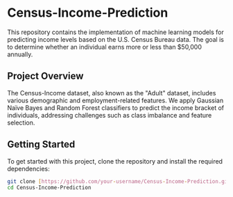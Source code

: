 # Census-Income-Prediction

This repository contains the implementation of machine learning models for predicting income levels based on the U.S. Census Bureau data. The goal is to determine whether an individual earns more or less than $50,000 annually.

## Project Overview

The Census-Income dataset, also known as the "Adult" dataset, includes various demographic and employment-related features. We apply Gaussian Naïve Bayes and Random Forest classifiers to predict the income bracket of individuals, addressing challenges such as class imbalance and feature selection.

## Getting Started

To get started with this project, clone the repository and install the required dependencies:

```bash
git clone [https://github.com/your-username/Census-Income-Prediction.git](https://github.com/DamithaWee/Census-Income-prediction.git)
cd Census-Income-Prediction
